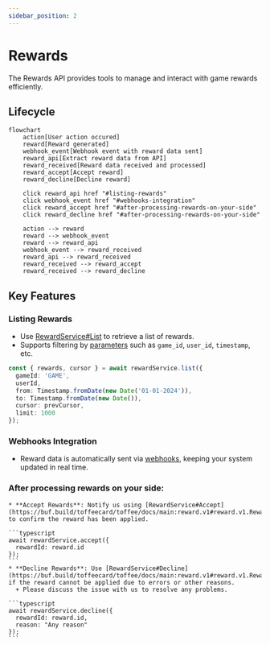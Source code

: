 ```yaml
---
sidebar_position: 2
---
```


# Rewards

The Rewards API provides tools to manage and interact with game rewards efficiently.

## Lifecycle

```mermaid
flowchart
    action[User action occured]
    reward[Reward generated]
    webhook_event[Webhook event with reward data sent]
    reward_api[Extract reward data from API]
    reward_received[Reward data received and processed]
    reward_accept[Accept reward]
    reward_decline[Decline reward]

    click reward_api href "#listing-rewards"
    click webhook_event href "#webhooks-integration"
    click reward_accept href "#after-processing-rewards-on-your-side"
    click reward_decline href "#after-processing-rewards-on-your-side"

    action --> reward
    reward --> webhook_event
    reward --> reward_api
    webhook_event --> reward_received
    reward_api --> reward_received
    reward_received --> reward_accept
    reward_received --> reward_decline
```


## Key Features

### Listing Rewards
  - Use [RewardService#List](https://buf.build/toffeecard/toffee/docs/main:reward.v1#reward.v1.RewardService.List) to retrieve a list of rewards.
  - Supports filtering by [parameters](https://buf.build/toffeecard/toffee/docs/main:reward.v1#reward.v1.ListRequest) such as `game_id`, `user_id`, `timestamp`, etc.

  ```typescript
  const { rewards, cursor } = await rewardService.list({
    gameId: 'GAME',
    userId,
    from: Timestamp.fromDate(new Date('01-01-2024')),
    to: Timestamp.fromDate(new Date()),
    cursor: prevCursor,
    limit: 1000
  });
  ```

### Webhooks Integration
  - Reward data is automatically sent via [webhooks](/packages/webhooks), keeping your system updated in real time.

### After processing rewards on your side:
    * **Accept Rewards**: Notify us using [RewardService#Accept](https://buf.build/toffeecard/toffee/docs/main:reward.v1#reward.v1.RewardService.Accept) to confirm the reward has been applied.

    ```typescript
    await rewardService.accept({
      rewardId: reward.id
    });
    ```
    * **Decline Rewards**: Use [RewardService#Decline](https://buf.build/toffeecard/toffee/docs/main:reward.v1#reward.v1.RewardService.Decline) if the reward cannot be applied due to errors or other reasons.
      + Please discuss the issue with us to resolve any problems.

    ```typescript
    await rewardService.decline({
      rewardId: reward.id,
      reason: "Any reason"
    });
    ```
